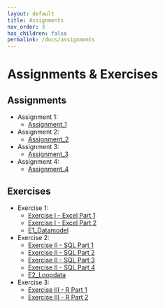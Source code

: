 ```yaml
---
layout: default
title: Assignments
nav_order: 3
has_children: false
permalink: /docs/assignments
---
```


# Assignments & Exercises

## Assignments
*	Assignment 1:
	* <a href="{{ site.baseurl }}/Files/Assignment/Assignment_1.pdf"><i class='fa fa-file-pdf-o'></i> Assignment_1</a>
*	Assignment 2:
	* <a href="{{ site.baseurl }}/Files/Assignment/Assignment_2.pdf"><i class='fa fa-file-pdf-o'></i> Assignment_2</a>
*	Assignment 3:
	* <a href="{{ site.baseurl }}/Files/Assignment/Assignment_3.pdf"><i class='fa fa-file-pdf-o'></i> Assignment_3</a>
*	Assignment 4:
	* <a href="{{ site.baseurl }}/Files/Assignment/Assignment_4.pdf"><i class='fa fa-file-pdf-o'></i> Assignment_4</a>

## Exercises
*	Exercise 1:
	* <a href="{{ site.baseurl }}/Files/Exercises/Exercise 1 - Excel/Exercise I - Excel Part 1.pdf"><i class='fa fa-file-pdf-o'></i> Exercise I - Excel Part 1</a>
	* <a href="{{ site.baseurl }}/Files/Exercises/Exercise 1 - Excel/Exercise I - Excel Part 2.pdf"><i class='fa fa-file-pdf-o'></i> Exercise I - Excel Part 2</a>
	* <a href="{{ site.baseurl }}/Files/Exercises/Exercise 1 - Excel/E1_Datamodel.xlsx"><i class='fa fa-table'></i> E1_Datamodel </a>
*	Exercise 2:
	* <a href="{{ site.baseurl }}/Files/Exercises/Exercise 2 - SQL/Exercise II - SQL Part 1.pdf"><i class='fa fa-file-pdf-o'></i> Exercise II - SQL Part 1</a>
	* <a href="{{ site.baseurl }}/Files/Exercises/Exercise 2 - SQL/Exercise II - SQL Part 2.pdf"><i class='fa fa-file-pdf-o'></i> Exercise II - SQL Part 2</a>
	* <a href="{{ site.baseurl }}/Files/Exercises/Exercise 2 - SQL/Exercise II - SQL Part 3.pdf"><i class='fa fa-file-pdf-o'></i> Exercise II - SQL Part 3</a>
	* <a href="{{ site.baseurl }}/Files/Exercises/Exercise 2 - SQL/Exercise II - SQL Part 4.pdf"><i class='fa fa-file-pdf-o'></i> Exercise II - SQL Part 4</a>
	* <a href="{{ site.baseurl }}/Files/Exercises/Exercise 2 - SQL/E2_Loopdata.xlsx"><i class='fa fa-table'></i> E2_Loopdata </a>
*	Exercise 3:
	* <a href="{{ site.baseurl }}/Files/Exercises/Exercise 3 - R/Exercise III - R Part 1.pdf"><i class='fa fa-file-pdf-o'></i> Exercise III - R Part 1</a>
	* <a href="{{ site.baseurl }}/Files/Exercises/Exercise 3 - R/Exercise III - R Part 2.pdf"><i class='fa fa-file-pdf-o'></i> Exercise III - R Part 2</a>



